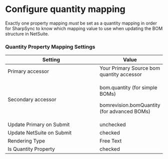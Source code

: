 # Configure quantity mapping

Exactly one property mapping _must_ be set as a quantity mapping in order for SharpSync to know which mapping value to use when updating the BOM structure in NetSuite.

### Quantity Property Mapping Settings

<table><thead><tr><th width="279">Setting</th><th>Value</th></tr></thead><tbody><tr><td>Primary accessor</td><td>Your Primary Source bom quantity accessor</td></tr><tr><td>Secondary accessor</td><td><p>bom.quantity (for simple BOMs)</p><p>bomrevision.bomQuantity (for advanced BOMs)</p></td></tr><tr><td>Update Primary on Submit</td><td>unchecked</td></tr><tr><td>Update NetSuite on Submit</td><td>checked</td></tr><tr><td>Rendering Type</td><td>Free Text</td></tr><tr><td>Is Quantity Property</td><td>checked</td></tr></tbody></table>
